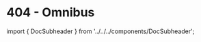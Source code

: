 # 404 - Omnibus

import { DocSubheader } from '../../../components/DocSubheader';

<DocSubheader text="The operation of an omnibus system for representing fiat backed tokens on chain."
/>
